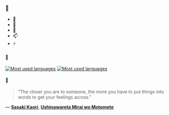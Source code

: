 ### 👋

- 🔭
- 🌱
- 💬
- 📫
- ⚡

#### 🧏

[![Most used languages](https://github-readme-stats-aynah.vercel.app/api/top-langs/?username=aynh&theme=solarized-dark&langs_count=6&layout=compact&hide_title=true)](https://github.com/anuraghazra/github-readme-stats#gh-dark-mode-only)
[![Most used languages](https://github-readme-stats-aynah.vercel.app/api/top-langs/?username=aynh&theme=solarized-light&langs_count=6&layout=compact&hide_title=true)](https://github.com/anuraghazra/github-readme-stats#gh-light-mode-only)

#### 💬

> "The closer you are to someone, the more you have to put things into words to get your feelings across."

&mdash; [**Sasaki Kaori**](https://myanimelist.net/character.php?q=Sasaki%20Kaori&cat=character), [**Ushinawareta Mirai wo Motomete**](https://myanimelist.net/search/all?q=Ushinawareta%20Mirai%20wo%20Motomete&cat=all)
